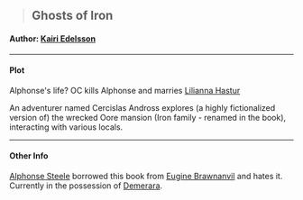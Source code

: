 >## Ghosts of Iron

#### Author: [Kairi Edelsson](../Characters/NPCs/Kairi%20Edelsson.md)

***

#### Plot

Alphonse's life? OC kills Alphonse and marries [Lilianna Hastur](../Characters/NPCs/Lilianna%20Hastur.md)

An adventurer named Cercislas Andross explores (a highly fictionalized version of) the wrecked Oore mansion (Iron family - renamed in the book), interacting with various locals.

***

#### Other Info

[Alphonse Steele](../Characters/PCs/Alphonse%20Steele.md) borrowed this book from [Eugine Brawnanvil](../Characters/PCs/Eugine%20Brawnanvil.md) and hates it. Currently in the possession of [Demerara](../Characters/NPCs/Demerara.md).